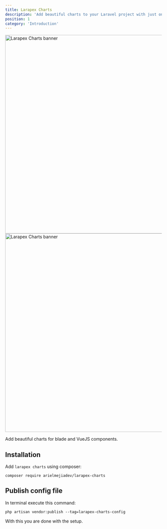 ```yaml
---
title: Larapex Charts
description: 'Add beautiful charts to your Laravel project with just one facade.'
position: 1
category: 'Introduction'
---
```


<img src="/banner-light.png" class="light-img" width="1280" height="640" alt="Larapex Charts banner"/>

<img src="/banner-dark.png" class="dark-img" width="1280" height="640" alt="Larapex Charts banner"/>

Add beautiful charts for blade and VueJS components.

<downloads-celebration text="Larapex Charts already has more than 17,000 downloads."></downloads-celebration>

## Installation

Add `larapex charts` using composer:

<code-group>
  <code-block label="composer" active>

  ```bash[terminal/cmd]
  composer require arielmejiadev/larapex-charts
  ```

  </code-block>
</code-group>

## Publish config file

In terminal execute this command:

```php[terminal/cmd]
php artisan vendor:publish --tag=larapex-charts-config
```

With this you are done with the setup.
